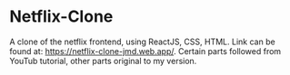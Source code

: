 # Netflix-Clone
A clone of the netflix frontend, using ReactJS, CSS, HTML. Link can be found at: https://netflix-clone-jmd.web.app/. Certain parts followed from YouTub tutorial, other parts original to my version.
